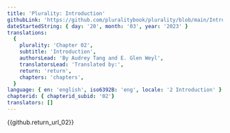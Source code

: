 ```yaml
---
title: 'Plurality: Introduction'
githubLink: 'https://github.com/pluralitybook/plurality/blob/main/Introduction/Plurality%20Intro%20First%20Commit.adoc'
dateStartedString: { day: '20', month: '03', year: '2023' }
translations:
  {
    plurality: 'Chapter 02',
    subtitle: 'Introduction',
    authorsLead: 'By Audrey Tang and E. Glen Weyl',
    translatorsLead: 'Translated by:',
    return: 'return',
    chapters: 'chapters',
  }
language: { en: 'english', iso6392B: 'eng', locale: '2 Introduction' }
chapterid: { chapterid_subid: '02'}
translators: []
---
```

{{github.return_url_02}}